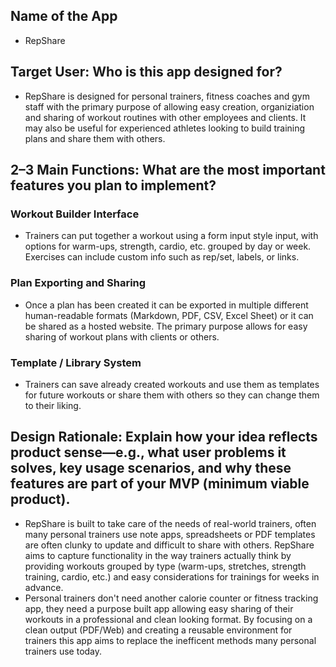 ## Name of the App

- RepShare

## Target User: Who is this app designed for?

- RepShare is designed for personal trainers, fitness coaches and gym staff with the primary purpose of allowing easy creation, organiziation and sharing of workout routines with other employees and clients. It may also be useful for experienced athletes looking to build training plans and share them with others.

## 2–3 Main Functions: What are the most important features you plan to implement?

### Workout Builder Interface

- Trainers can put together a workout using a form input style input, with options for warm-ups, strength, cardio, etc. grouped by day or week. Exercises can include custom info such as rep/set, labels, or links. 

### Plan Exporting and Sharing

- Once a plan has been created it can be exported in multiple different human-readable formats (Markdown, PDF, CSV, Excel Sheet) or it can be shared as a hosted website. The primary purpose allows for easy sharing of workout plans with clients or others.  

### Template / Library System

- Trainers can save already created workouts and use them as templates for future workouts or share them with others so they can change them to their liking.

## Design Rationale: Explain how your idea reflects product sense—e.g., what user problems it solves, key usage scenarios, and why these features are part of your MVP (minimum viable product).

  - RepShare is built to take care of the needs of real-world trainers, often many personal trainers use note apps, spreadsheets or PDF templates are often clunky to update and difficult to share with others. RepShare aims to capture functionality in the way trainers actually think by providing workouts grouped by type (warm-ups, stretches, strength training, cardio, etc.) and easy considerations for trainings for weeks in advance.
- Personal trainers don't need another calorie counter or fitness tracking app, they need a purpose built app allowing easy sharing of their workouts in a professional and clean looking format. By focusing on a clean output (PDF/Web) and creating a reusable environment for trainers this app aims to replace the inefficent methods many personal trainers use today.